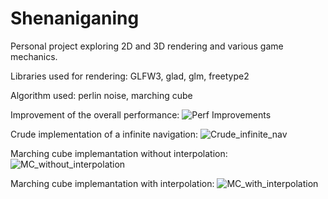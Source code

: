 # Shenaniganing
Personal project exploring 2D and 3D rendering and various game mechanics.

Libraries used for rendering: 
GLFW3, 
glad, 
glm, 
freetype2

Algorithm used: 
perlin noise, 
marching cube

Improvement of the overall performance:
![Perf Improvements](https://user-images.githubusercontent.com/58864879/191930756-ed7f744d-a8c0-45a8-a696-68aa268039ff.gif)


Crude implementation of a infinite navigation:
![Crude_infinite_nav](https://user-images.githubusercontent.com/58864879/172619610-29476ea9-52ac-4eb1-b1d3-2e9440655fdd.gif)

Marching cube implemantation without interpolation:
![MC_without_interpolation](https://user-images.githubusercontent.com/58864879/156930789-a6aa4cf1-76ef-4979-a76b-ef2ee70474a6.gif)

Marching cube implemantation with interpolation:
![MC_with_interpolation](https://user-images.githubusercontent.com/58864879/156930792-10aa8809-ad6c-493e-bdc2-7848d3a58db3.gif)
